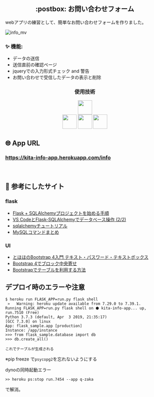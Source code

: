 <h2 align="center"> :postbox: お問い合わせフォーム</h2>
webアプリの練習として、簡単なお問い合わせフォームを作りました。<br>

![info_mv](https://user-images.githubusercontent.com/52794486/78278951-c409d180-7551-11ea-8588-4d645faf1216.gif)

### :sparkles: 機能:
- データの送信
- 送信直前の確認ページ
- jqueryでの入力形式チェック and 警告
- お問い合わせで受信したデータの表示と削除

<h3 align="center">使用技術</h3>
<p align="center">
  <a href="[flask公式サイトURL](https://a2c.bitbucket.io/flask/)"><img src="https://a2c.bitbucket.io/flask/_images/logo-full.png" height="45px;" /></a><br>
  <a href="[jquery公式サイトURL](https://jquery.com/)"><img src="https://syncer.jp/storage/web/brand-logos/static/dst/jquery-logo-001.png" height="45px;" /></a>
  <a href="[bootstrap公式サイトURL](https://getbootstrap.com/)"><img src="
  https://www.yutaliberty.com/wp-content/uploads/2019/03/bootstrap-logo.png" height="45px;" /></a>
  <a href="[heroku公式サイトURL](https://jp.heroku.com/)"><img src="
  https://cdn-ak.f.st-hatena.com/images/fotolife/y/yazawa_tech/20190705/20190705103445.png" height="45px;" /></a>

</p>

## 🌐 App URL

### **https://kita-info-app.herokuapp.com/info**  
　
## :paperclip: 参考にしたサイト

### flask
- [Flask + SQLAlchemyプロジェクトを始める手順](https://qiita.com/shirakiya/items/0114d51e9c189658002e)
- [VS CodeとFlask-SQLAlchemyでデータベース操作 (2/2)](https://www.atmarkit.co.jp/ait/articles/1808/07/news029_2.html)
- [sqlalchemyチュートリアル](https://qiita.com/msrks/items/15144746ff4f7aced4b5)
- [MySQLコマンドまとめ](https://qiita.com/merrill/items/967884c02e10bd8f32f5#%E3%83%87%E3%83%BC%E3%82%BF%E3%83%99%E3%83%BC%E3%82%B9%E6%93%8D%E4%BD%9C)

### UI
- [とほほのBootstrap 4入門 テキスト・パスワード・テキストボックス](http://www.tohoho-web.com/bootstrap/forms.html)
- [Bootstrap 4でブロック中央寄せ](https://qiita.com/Fendo181/items/1f32cbbfa676766ae331)
- [Bootstrapでテーブルを利用する方法](https://qiita.com/AquaMeria/items/b94d1d9ba074f04336b9#%E3%83%AC%E3%82%B9%E3%83%9D%E3%83%B3%E3%82%B7%E3%83%96)

## デプロイ時のエラーや注意

```Console
$ heroku run FLASK_APP=run.py flask shell
 »   Warning: heroku update available from 7.29.0 to 7.39.1.
Running FLASK_APP=run.py flask shell on ⬢ kita-info-app... up, run.7510 (Free)
Python 3.7.3 (default, Apr  3 2019, 21:35:17) 
[GCC 7.3.0] on linux
App: flask_sample.app [production]
Instance: /app/instance
>>> from flask_sample.database import db
>>> db.create_all()

これでテーブルが生成される
```
※pip freeze で`psycopg2`を忘れないようにする

dynoの同時起動エラー

```Console
>> heroku ps:stop run.7454 --app q-zaka
```
で解消。